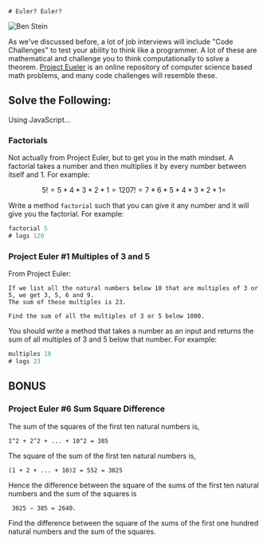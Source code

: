 	# Euler? Euler?

![Ben Stein](https://allthingsd.com/files/2012/04/bueller.jpg)

As we've discussed before, a lot of job interviews will include "Code Challenges" to test your ability to think like a programmer. A lot of these are mathematical and challenge you to think computationally to solve a theorem. [Project Eueler](http://projecteuler.net) is an online repository of computer science based math problems, and many code challenges will resemble these.


## Solve the Following:

Using JavaScript...

### Factorials

Not actually from Project Euler, but to get you in the math mindset. A factorial takes a number and then multiplies it by every number between itself and 1. For example:

```math
5! = 5 * 4 * 3 * 2 *1 = 120

7! = 7 * 6 * 5 * 4 * 3 * 2 * 1 =
```

Write a method ```factorial``` such that you can give it any number and it will give you the factorial. For example:

```JavaScript
factorial 5
# logs 120
```


### Project Euler #1 Multiples of 3 and 5

From Project Euler:

```text
If we list all the natural numbers below 10 that are multiples of 3 or 5, we get 3, 5, 6 and 9.
The sum of these multiples is 23.

Find the sum of all the multiples of 3 or 5 below 1000.
```

You should write a method that takes a number as an input and returns the sum of all multiples of 3 and 5 below that number. For example:


```JavaScript
multiples 10
# logs 23
```

## BONUS

### Project Euler #6 Sum Square Difference


The sum of the squares of the first ten natural numbers is,
```
1^2 + 2^2 + ... + 10^2 = 385
```
The square of the sum of the first ten natural numbers is,
```
(1 + 2 + ... + 10)2 = 552 = 3025
```
Hence the difference between the square of the sums of the first ten natural numbers and the sum of the squares is
```
 3025 − 385 = 2640.
```
Find the difference between the square of the sums of the first one hundred natural numbers and the sum of the squares.

